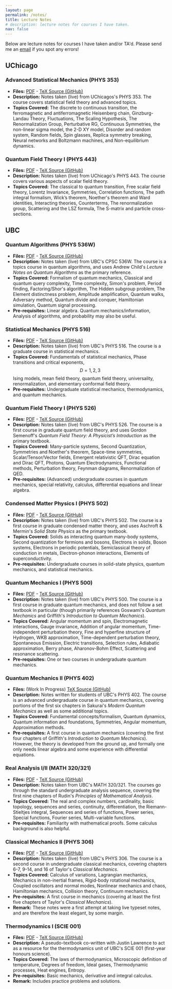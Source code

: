 ```yaml
---
layout: page
permalink: /notes/
title: Lecture Notes
# description: lecture notes for courses I have taken.
nav: false
---
```

Below are lecture notes for courses I have taken and/or TA'd. Please send me an [email](mailto:ryoheiweil@phas.ubc.ca) if you spot any errors!

## UChicago
### Advanced Statistical Mechanics (PHYS 353)
- **Files:** [PDF](/assets/pdf/projects/notes/uchi-asm-notes.pdf) - [TeX Source (GitHub)](https://github.com/RioWeil/PHYS353-notes)
- **Description:** Notes taken (live) from UChicagos's PHYS 353. The course covers statistical field theory and advanced topics.
- **Topics Covered:** The discrete to continuous transition, the ferromagnetic and antiferromagnetic Heisenberg chain, Ginzburg-Landau Theory, Fluctuations, The Scaling Hypothesis, The Renormalization Group, Perturbative RG, Continuous Symmetries, the non-linear sigma model, the 2-D XY model, Disorder and random system, Random fields, Spin glasses, Replica symmetry breaking, Neural networks and Boltzmann machines, and Non-equilibrium dynamics.

### Quantum Field Theory I (PHYS 443)
- **Files:** [PDF](/assets/pdf/projects/notes/uchi-qft1-notes.pdf) - [TeX Source (GitHub)](https://github.com/RioWeil/PHYS443-notes)
- **Description:** Notes taken (live) from UChicago's PHYS 443. The course covers various aspects of scalar field theory.
- **Topics Covered:** The classical to quantum transition, Free scalar field theory, Lorentz Invariance, Symmetries, Correlation functions, The path integral formalism, Wick’s theorem, Noether's theorem and Ward identities, Interacting theories, Counterterms, The renormalization group, Scattering and the LSZ formula, The S-matrix and particle cross-sections.


## UBC

### Quantum Algorithms (PHYS 536W)
- **Files:** [PDF](/assets/pdf/projects/notes/qalgos-notes.pdf) - [TeX Source (GitHub)](https://github.com/RioWeil/CPSC536-notes)
- **Description:** Notes taken (live) from UBC's CPSC 536W. The course is a topics course in quantum algorithms, and uses Andrew Child's *Lecture Notes on Quantum Algorithms* as the primary reference.
- **Topics Covered:** Formalism of quantum mechanics, Classical and quantum query complexity, Time complexity, Simon's problem, Period finding, Factoring/Shor's algorithm, The Hidden subgroup problem, The Element distinctness problem, Amplitude amplification, Quantum walks, Adversary method, Quantum divide and conquer, Hamiltonian simulation, Quantum signal processing.
- **Pre-requisites:** Linear algebra. Quantum mechanics/information, Analysis of algorithms, and probability may also be useful.

### Statistical Mechanics (PHYS 516)
- **Files:** [PDF](/assets/pdf/projects/notes/statmech-notes.pdf) - [TeX Source (GitHub)](https://github.com/RioWeil/PHYS516-notes)
- **Description:** Notes taken (live) from UBC's PHYS 516. The course is a graduate course in statistical mechanics.
- **Topics Covered:** Fundamentals of statistical mechanics, Phase transitions and critical exponents, $$D = 1,2,3$$ Ising models, mean field theory, quantum field theory, universality, renormalization, and elementary conformal field theory. 
- **Pre-requisites:** Undergraduate statistical mechanics, thermodynamics, and quantum mechanics.

### Quantum Field Theory I (PHYS 526)
- **Files:** [PDF](/assets/pdf/projects/notes/qft-notes.pdf) - [TeX Source (GitHub)](https://github.com/RioWeil/PHYS526-notes)
- **Description:** Notes taken (live) from UBC's PHYS 526. The course is a first course in graduate quantum field theory, and uses Gordon Semenoff's *Quantum Field Theory: A Physicist’s Introduction* as the primary textbook.
- **Topics Covered:** Many-particle systems, Second Quantization, Symmetries and Noether's theorem, Space-time symmetries, Scalar/Tensor/Vector fields, Emergent relativistic QFT, Dirac equation and Dirac QFT, Photons, Quantum Electrodynamics, Functional methods, Perturbation theory, Feynman diagrams, Renormalization of QED. 
- **Pre-requisites:** (Advanced) undergraduate courses in quantum mechanics, special relativity, calculus, differential equations and linear algebra.

### Condensed Matter Physics I (PHYS 502)
- **Files:** [PDF](/assets/pdf/projects/notes/cm-notes.pdf) - [TeX Source (GitHub)](https://github.com/RioWeil/PHYS502-notes)
- **Description:** Notes taken (live) from UBC's PHYS 502. The course is a first course in graduate condensed matter theory, and uses Aschroft & Mermin's *Solid State Physics* as the primary textbook.
- **Topics Covered:** Solids as interacting quantum many-body systems, Second quantization for fermions and bosons, Electrons in solids, Boson systems, Electrons in periodic potentials, Semiclassical theory of conduction in metals, Electron-phonon interactions, Elements of superconductivity.
- **Pre-requisites:** Undergraduate courses in solid-state physics, quantum mechanics, and statistical mechanics.

### Quantum Mechanics I (PHYS 500)
- **Files:** [PDF](/assets/pdf/projects/notes/gquantum-notes.pdf) - [TeX Source (GitHub)](https://github.com/RioWeil/PHYS500-notes)
- **Description:** Notes taken (live) from UBC's PHYS 500. The course is a first course in graduate quantum mechanics, and does not follow a set textbook in particular (though primarily references Goswami's *Quantum Mechanics* and Griffith's *Introduction to Quantum Mechanics*).
- **Topics Covered:** Angular momentum and spin, Electromagnetic interactions, Gauge invariance, Addition of angular momentum, Time-independent perturbation theory, Fine and hyperfine structure of Hydrogen, WKB approximation, Time-dependent perturbation theory, Spontaneous Emission, Electric transitions, Selection rules, Adiabatic approximation, Berry phase, Aharonov-Bohm Effect, Scattering and resonance scattering.
- **Pre-requisites:** One or two courses in undergraduate quantum mechanics.

### Quantum Mechanics II (PHYS 402)
- **Files:** (Work In Progress) [TeX Source (GitHub)](https://github.com/RioWeil/PHYS402-notes)
- **Description:** Notes written for students of UBC's PHYS 402. The course is an advanced undergraduate course in quantum mechanics, covering portions of the first six chapters in Sakurai's *Modern Quantum Mechanics* as well as some additional topics.
- **Topics Covered:** Fundamental concepts/formalism, Quantum dynamics, Quantum information and foundations, Symmetries, Angular momentum, Approximation methods.
- **Pre-requisites:** A first course in quantum mechanics (covering the first four chapters of Griffith's *Introduction to Quantum Mechanics*). However, the theory is developed from the ground up, and formally one only needs linear algebra and some experience with differential equations.

### Real Analysis I/II (MATH 320/321)
- **Files:** [PDF](/assets/pdf/projects/notes/analysis-notes.pdf) - [TeX Source (GitHub)](https://github.com/RioWeil/MATH320-321-notes)
- **Description:** Notes taken from UBC's MATH 320/321. The courses go through the standard undergraduate analysis sequence, covering the first nine chapters of Rudin's *Principles of Mathematical Analysis*.
- **Topics Covered:** The real and complex numbers, cardinality, basic topology, sequences and series, continuity, differentiation, the Riemann-Stieltjes integral, Sequences and series of functions, Power series, Special functions, Fourier series, Multi-variable functions.
- **Pre-requisites:** Familiarity with mathematical proofs. Some calculus background is also helpful.

### Classical Mechanics II (PHYS 306)
- **Files:** [PDF](/assets/pdf/projects/notes/mechanics-notes.pdf) - [TeX Source (GitHub)](https://github.com/RioWeil/PHYS306-notes)
- **Description:** Notes taken (live) from UBC's PHYS 306. The course is a second course in undergraduate classical mechanics, covering chapters 6-7, 9-14, and 16 of Taylor's *Classical Mechanics*.
- **Topics Covered:** Calculus of variations, Lagrangian mechanics, Mechanics in non-inertial frames, Rigid-body rotational mechanics, Coupled oscillators and normal modes, Nonlinear mechanics and chaos, Hamiltonian mechanics, Collision theory, Continuum mechanics.
- **Pre-requisites:** A first course in mechanics (covering at least the first five chapters of Taylor's *Classical Mechanics*).
- **Remark:** These notes were a first attempt at taking live typeset notes, and are therefore the least elegant, by some margin.

### Thermodynamics I (SCIE 001)
- **Files:** [PDF](/assets/pdf/projects/notes/thermo-notes.pdf) - [TeX Source (GitHub)](https://github.com/RioWeil/SCIE001-thermo-notes)
- **Description:** A pseudo-textbook co-written with Justin Lawrence to act as a resource for the thermodynamics unit of UBC's SCIE 001 (first-year honours science).
- **Topics Covered:** The laws of thermodynamics, Microscopic definition of temperature, Degrees of freedom, Ideal gases, Thermodynamic processes, Heat engines, Entropy.
- **Pre-requisites:** Basic mechanics, derivative and integral calculus.
- **Remark:** Includes practice problems and solutions.






